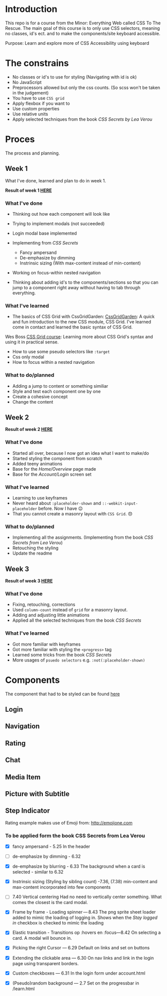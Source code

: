 # Introduction
This repo is for a course from the Minor: Everything Web called CSS To The Rescue.
The main goal of this course is to only use CSS selectors, meaning no classes, id's ect. and to make the components/site keyboard accessible.


Purpose:
Learn and explore more of CSS
Accessibility using keyboard

# The constrains
- No classes or id's to use for styling (Navigating with id  is ok)
- No JavaScript
- Preprocessors allowed but only the css counts. (So scss won't be taken in the judgement)
- You have to use `CSS grid`
- Apply flexbox if you want to
- Use custom properties
- Use relative units
- Apply selected techniques from the book *CSS Secrets by Lea Verou*

# Proces
The process and planning.


## Week 1
What I've done, learned and plan to do in week 1.

**Result of week 1 [HERE](https://kyunwang.github.io/hva-css-minor/week1/)**

### What I've done
- Thinking out how each component will look like

- Trying to implement modals (not succeeded)
- Login modal base implemented

- Implementing from *CSS Secrets*
	- Fancy ampersand
	- De-emphasize by dimming
	- Instrinsic sizing (With max-content instead of min-content)

- Working on focus-within nested navigation

- Thinking about adding id's to the components/sections so that you can jump to a component right away without having to tab through everything.

### What I've learned
- The basics of CSS Grid with CssGridGarden:
[CssGridGarden](http://cssgridgarden.com/):
A quick and fun introduction to the new CSS module, CSS Grid. I've learned come in contact and learned the basic syntax of CSS Grid.

Wes Boss [CSS Grid course](https://cssgrid.io):
Learning more about CSS Grid's syntax and using it in practical sense.

- How to use some pseudo selectors like `:target`
- Css only modal
- How to focus within a nested navigation

### What to do/planned
- Adding a jump to content or something similiar
- Style and test each component one by one
- Create a cohesive concept
- Change the content

## Week 2

**Result of week 2 [HERE](https://kyunwang.github.io/hva-css-minor/week2/)**

### What I've done
- Started all over, because I now got an idea what I want to make/do
- Started styling the component from scratch
- Added teeny animations
- Base for the *Home/Overview* page made
- Base for the *Account/Login* screen set

### What I've learned
- Learning to use keyframes
- Never heard about `:placeholder-shown` and `::-webkit-input-placeholder` before. Now I have 😉
- That you cannot create a masonry layout with `CSS Grid`. 😞

### What to do/planned
- Implementing all the assignments. (Implementing from the book *CSS Secrets from Lea Verou*)
- Retouching the styling
- Update the readme

## Week 3

**Result of week 3 [HERE](https://kyunwang.github.io/hva-css-minor/app/)**

### What I've done
- Fixing, retouching, corrections
- Used `column-count` instead of `grid` for a masonry layout.
- Adding and adjusting little animations
- Applied all the selected techniques from the book *CSS Secrets*

### What I've learned
- Got more familiar with keyframes
- Got more familiar with styling the `<progress>` tag
- Learned some tricks from the book *CSS Secrets*
- More usages of `psuedo selectors` e.g. `:not(:placeholder-shown)`

# Components
The component that had to be styled can be found [here](https://github.com/kyunwang/hva-css-minor/tree/master/components)

## Login
## Navigation
## Rating
## Chat
## Media Item
## Picture with Subtitle
## Step Indicator

Rating example makes use of Emoji from: http://emojione.com

### To be applied form the book **CSS Secrets from Lea Verou**

- [x] fancy ampersand - 5.25
In the header
- [ ] de-emphasize by dimming - 6.32
- [x] de-emphasize by blurring - 6.33 
The background when a card is selected - similar to 6.32
- [x] Instrinsic sizing (Styling by sibling count) -7.36, (7.38)
min-content and max-content incorporated into few components
- [ ] 7.40 Vertical centering
Had no need to vertically center something. What comes the closest is the card modal.

- [x] Frame by frame - Loading spinner — 8.43
The png sprite sheet loader added to mimic the loading of logging in. Shows when the *Stay logged in* checkbox is checked to mimic the loading
- [x] Elastic transition - Transitions op :hovers en :focus—8.42
On selecting a card. A modal will bounce in.
- [x] Picking the right Cursor — 6.29
Default on links and set on buttons
- [x] Extending the clickable area — 6.30
On nav links and link in the login page using transparent borders.
- [x] Custom checkboxes — 6.31
In the login form under account.html
- [x] (Pseudo)random background — 2.7
Set on the progressbar in /learn.html
